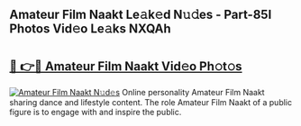 ## Amateur Film Naakt Le𝚊k𝚎d N𝚞𝚍es - Part-85I Photos Vid𝚎o Le𝚊ks NXQAh

# <h2><a href="http://fb85px.evod.top/?m=Amateur+Film+Naakt">🔗 👉🔴 Amateur Film Naakt Vid𝚎o Ph𝚘t𝚘s</a></h2>

[![Amateur Film Naakt N𝚞d𝚎s](https://i.imgur.com/8V9OHl7.gif)](http://fb85px.evod.top/?m=Amateur+Film+Naakt)
Online personality Amateur Film Naakt sharing dance and lifestyle content. The role Amateur Film Naakt of a public figure is to engage with and inspire the public. 
